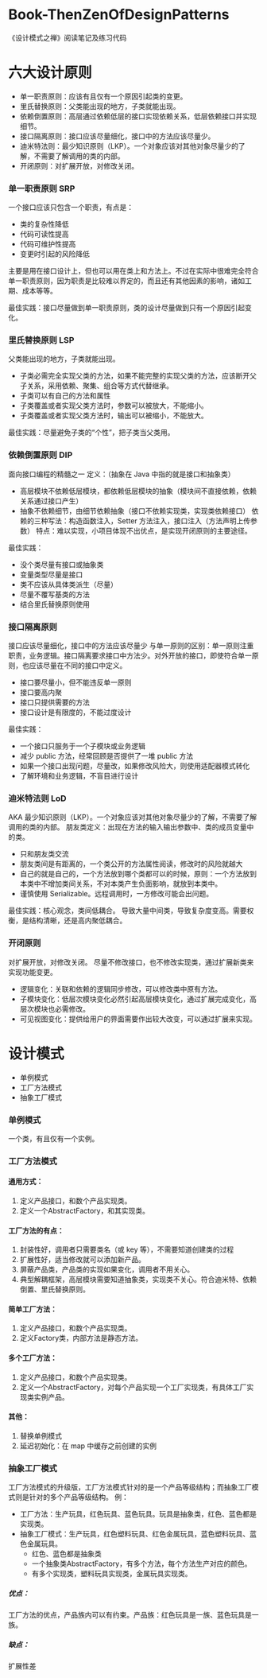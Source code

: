 # Book-ThenZenOfDesignPatterns
《设计模式之禅》阅读笔记及练习代码


# 六大设计原则

- 单一职责原则：应该有且仅有一个原因引起类的变更。
- 里氏替换原则：父类能出现的地方，子类就能出现。
- 依赖倒置原则：高层通过依赖低层的接口实现依赖关系，低层依赖接口并实现细节。
- 接口隔离原则：接口应该尽量细化，接口中的方法应该尽量少。
- 迪米特法则：最少知识原则（LKP）。一个对象应该对其他对象尽量少的了解，不需要了解调用的类的内部。
- 开闭原则：对扩展开放，对修改关闭。

### 单一职责原则 SRP
一个接口应该只包含一个职责，有点是：
- 类的复杂性降低
- 代码可读性提高
- 代码可维护性提高
- 变更时引起的风险降低

主要是用在接口设计上，但也可以用在类上和方法上。不过在实际中很难完全符合单一职责原则，因为职责是比较难以界定的，而且还有其他因素的影响，诸如工期、成本等等。

最佳实践：接口尽量做到单一职责原则，类的设计尽量做到只有一个原因引起变化。

### 里氏替换原则 LSP
父类能出现的地方，子类就能出现。
- 子类必需完全实现父类的方法，如果不能完整的实现父类的方法，应该断开父子关系，采用依赖、聚集、组合等方式代替继承。
- 子类可以有自己的方法和属性
- 子类覆盖或者实现父类方法时，参数可以被放大，不能缩小。
- 子类覆盖或者实现父类方法时，输出可以被缩小，不能放大。

最佳实践：尽量避免子类的“个性”，把子类当父类用。

### 依赖倒置原则 DIP
面向接口编程的精髓之一
定义：（抽象在 Java 中指的就是接口和抽象类）
- 高层模块不依赖低层模块，都依赖低层模块的抽象（模块间不直接依赖，依赖关系通过接口产生）
- 抽象不依赖细节，由细节依赖抽象（接口不依赖实现类，实现类依赖接口）
依赖的三种写法：构造函数注入，Setter 方法注入，接口注入（方法声明上传参数）
特点：难以实现，小项目体现不出优点，是实现开闭原则的主要途径。

最佳实践：
- 没个类尽量有接口或抽象类
- 变量类型尽量是接口
- 类不应该从具体类派生（尽量）
- 尽量不覆写基类的方法
- 结合里氏替换原则使用

### 接口隔离原则
接口应该尽量细化，接口中的方法应该尽量少
与单一原则的区别：单一原则注重职责，业务逻辑。接口隔离要求接口中方法少。对外开放的接口，即使符合单一原则，也应该尽量在不同的接口中定义。
- 接口要尽量小，但不能违反单一原则
- 接口要高内聚
- 接口只提供需要的方法
- 接口设计是有限度的，不能过度设计

最佳实践：
- 一个接口只服务于一个子模块或业务逻辑
- 减少 public 方法，经常回顾是否提供了一堆 public 方法
- 如果一个接口出现问题，尽量改，如果修改风险大，则使用适配器模式转化
- 了解环境和业务逻辑，不盲目进行设计

### 迪米特法则 LoD
AKA 最少知识原则（LKP）。一个对象应该对其他对象尽量少的了解，不需要了解调用的类的内部。
朋友类定义：出现在方法的输入输出参数中、类的成员变量中的类。
- 只和朋友类交流
- 朋友类间是有距离的，一个类公开的方法属性阅读，修改时的风险就越大
- 自己的就是自己的，一个方法放到哪个类都可以的时候，原则：一个方法放到本类中不增加类间关系，不对本类产生负面影响，就放到本类中。
- 谨慎使用 Serializable。远程调用时，一方修改可能会出问题。

最佳实践：核心观念，类间低耦合。
导致大量中间类，导致复杂度变高。需要权衡，是结构清晰，还是高内聚低耦合。

### 开闭原则
对扩展开放，对修改关闭。
尽量不修改接口，也不修改实现类，通过扩展新类来实现功能变更。
- 逻辑变化：关联和依赖的逻辑同步修改，可以修改类中原有方法。
- 子模块变化：低层次模块变化必然引起高层模块变化，通过扩展完成变化，高层次模块也必需修改。
- 可见视图变化：提供给用户的界面需要作出较大改变，可以通过扩展来实现。

# 设计模式
- 单例模式
- 工厂方法模式
- 抽象工厂模式


### 单例模式
一个类，有且仅有一个实例。

### 工厂方法模式
#### 通用方式：
1. 定义产品接口，和数个产品实现类。
2. 定义一个AbstractFactory，和其实现类。
#### 工厂方法的有点：
1. 封装性好，调用者只需要类名（或 key 等），不需要知道创建类的过程
2. 扩展性好，适当修改就可以添加新产品。
3. 屏蔽产品类，产品类的实现如果变化，调用者不用关心。
4. 典型解耦框架，高层模块需要知道抽象类，实现类不关心。符合迪米特、依赖倒置、里氏替换原则。
#### 简单工厂方法：
1. 定义产品接口，和数个产品实现类。
2. 定义Factory类，内部方法是静态方法。
#### 多个工厂方法：
1. 定义产品接口，和数个产品实现类。
2. 定义一个AbstractFactory，对每个产品实现一个工厂实现类，有具体工厂实现类实例产品。
#### 其他：
1. 替换单例模式
2. 延迟初始化：在 map 中缓存之前创建的实例

### 抽象工厂模式
工厂方法模式的升级版，工厂方法模式针对的是一个产品等级结构；而抽象工厂模式则是针对的多个产品等级结构。
例：

- 工厂方法：生产玩具，红色玩具、蓝色玩具。玩具是抽象类，红色、蓝色都是实现类。
- 抽象工厂模式：生产玩具，红色塑料玩具、红色金属玩具，蓝色塑料玩具、蓝色金属玩具。
    - 红色、蓝色都是抽象类
    - 一个抽象类AbstractFactory，有多个方法，每个方法生产对应的颜色。
    - 有多个实现类，塑料玩具实现类，金属玩具实现类。
##### 优点：
工厂方法的优点，产品族内可以有约束。产品族：红色玩具是一族、蓝色玩具是一族。
##### 缺点：
扩展性差